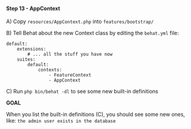 #### Step 13 - AppContext

A) Copy `resources/AppContext.php` into `features/bootstrap/`

B) Tell Behat about the new Context class by
editing the `behat.yml` file:

    default:
        extensions:
            # ... all the stuff you have now
        suites:
            default:
                contexts:
                    - FeatureContext
                    - AppContext

C) Run `php bin/behat -dl` to see some new built-in definitions

**GOAL**

When you list the built-in definitions (C), you should
see some new ones, like:
`the admin user exists in the database`

